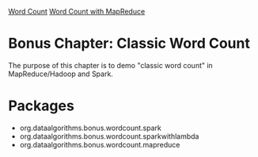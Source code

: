 [Word Count](./word-count.jpg)
[Word Count with MapReduce](./wordcount-with-mapreduce.jpg)

Bonus Chapter: Classic Word Count
=================================
The purpose of this chapter is to demo "classic word count" 
in MapReduce/Hadoop and Spark.
 


Packages 
=======
* org.dataalgorithms.bonus.wordcount.spark
* org.dataalgorithms.bonus.wordcount.sparkwithlambda
* org.dataalgorithms.bonus.wordcount.mapreduce
